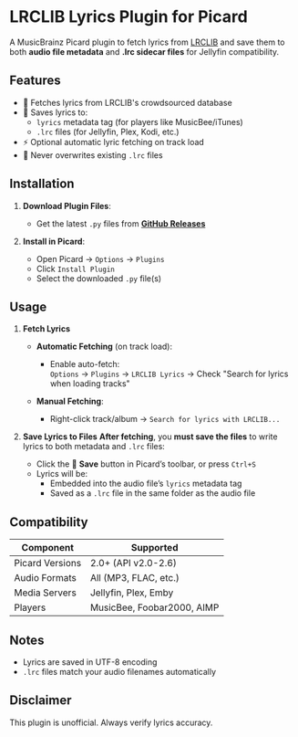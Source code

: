 # LRCLIB Lyrics Plugin for Picard

A MusicBrainz Picard plugin to fetch lyrics from [LRCLIB](https://lrclib.net) and save them to both **audio file metadata** and **.lrc sidecar files** for Jellyfin compatibility.


## Features
- 🎵 Fetches lyrics from LRCLIB's crowdsourced database
- 💾 Saves lyrics to:
  - `lyrics` metadata tag (for players like MusicBee/iTunes)
  - `.lrc` files (for Jellyfin, Plex, Kodi, etc.)
- ⚡ Optional automatic lyric fetching on track load
- 🚫 Never overwrites existing `.lrc` files

## Installation
1. **Download Plugin Files**:
   - Get the latest `.py` files from [**GitHub Releases**](https://raw.githubusercontent.com/izaz4141/picard-lrclib/refs/heads/main/lrcget.py)
   
2. **Install in Picard**:
   - Open Picard → `Options` → `Plugins`
   - Click `Install Plugin` 
   - Select the downloaded `.py` file(s)

## Usage
1. **Fetch Lyrics**  
   - **Automatic Fetching** (on track load):
     - Enable auto-fetch:  
       `Options` → `Plugins` → `LRCLIB Lyrics` → Check "Search for lyrics when loading tracks"

   - **Manual Fetching**:  
     - Right-click track/album → `Search for lyrics with LRCLIB...`


2. **Save Lyrics to Files**
   **After fetching**, you **must save the files** to write lyrics to both metadata and `.lrc` files:  
   - Click the 💾 **Save** button in Picard’s toolbar, or press `Ctrl+S`  
   - Lyrics will be:  
     - Embedded into the audio file’s `lyrics` metadata tag  
     - Saved as a `.lrc` file in the same folder as the audio file

## Compatibility
| Component           | Supported          |
|---------------------|--------------------|
| Picard Versions     | 2.0+ (API v2.0-2.6)|
| Audio Formats       | All (MP3, FLAC, etc.) |
| Media Servers       | Jellyfin, Plex, Emby |
| Players             | MusicBee, Foobar2000, AIMP |

## Notes
- Lyrics are saved in UTF-8 encoding
- `.lrc` files match your audio filenames automatically

## Disclaimer
This plugin is unofficial. Always verify lyrics accuracy.
